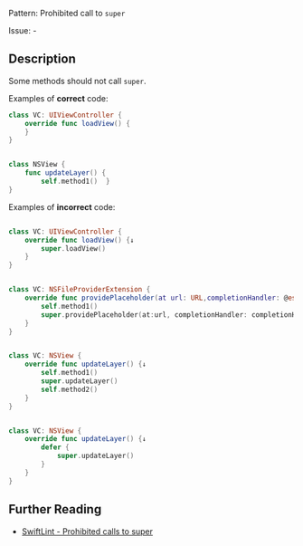 Pattern: Prohibited call to `super`

Issue: -

## Description

Some methods should not call `super`.

Examples of **correct** code:
```swift
class VC: UIViewController {
	override func loadView() {
	}
}


class NSView {
	func updateLayer() {
		self.method1()	}
}

```
Examples of **incorrect** code:
```swift

class VC: UIViewController {
	override func loadView() {↓
		super.loadView()
	}
}


class VC: NSFileProviderExtension {
	override func providePlaceholder(at url: URL,completionHandler: @escaping (Error?) -> Void) {↓
		self.method1()
		super.providePlaceholder(at:url, completionHandler: completionHandler)
	}
}


class VC: NSView {
	override func updateLayer() {↓
		self.method1()
		super.updateLayer()
		self.method2()
	}
}


class VC: NSView {
	override func updateLayer() {↓
		defer {
			super.updateLayer()
		}
	}
}

```

## Further Reading

* [SwiftLint - Prohibited calls to super](https://github.com/realm/SwiftLint/blob/master/Rules.md#prohibited-calls-to-super)